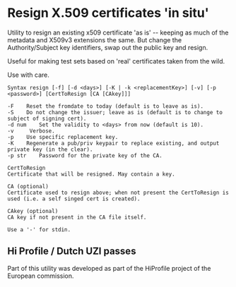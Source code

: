 # Resign X.509 certificates 'in situ'

Utility to resign an existing x509 certificate 'as is' -- keeping as much of the metadata and X509v3 extensions the same. But change the Authority/Subject key identifiers, swap out the public key and resign. 

Useful for making test sets based on 'real' certificates taken from the wild.

Use with care.

    Syntax resign [-f] [-d <days>] [-K | -k <replacementKey>] [-v] [-p <password>] [CertToResign [CA [CAkey]]]

    -F    Reset the fromdate to today (default is to leave as is).
    -S    Do not change the issuer; leave as is (default is to change to subject of signing cert).
    -d num    Set the validity to <days> from now (default is 10).
    -v     Verbose.
    -p    Use specific replacement key.
    -K    Regenerate a pub/priv keypair to replace existing, and output private key (in the clear).
    -p str    Password for the private key of the CA.

    CertToResign
    Certificate that will be resigned. May contain a key.

    CA (optional)
    Certificate used to resign above; when not present the CertToResign is
    used (i.e. a self singed cert is created).

    CAkey (optional)
    CA key if not present in the CA file itself.

    Use a '-' for stdin.


## Hi Profile / Dutch UZI passes

Part of this utility was developed as part of the HiProfile project of the European commission.
